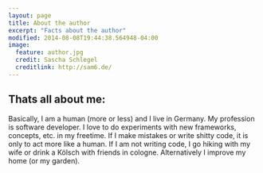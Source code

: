 ```yaml
---
layout: page
title: About the author
excerpt: "Facts about the author"
modified: 2014-08-08T19:44:38.564948-04:00
image:
  feature: author.jpg
  credit: Sascha Schlegel
  creditlink: http://sam6.de/
---
```


## Thats all about me:

Basically, I am a human (more or less) and I live in Germany. My profession is software developer.
I love to do experiments with new frameworks, concepts, etc. in my freetime. If I make mistakes or write shitty code, it is only to act more like a human.
If I am not writing code, I go hiking with my wife or drink a Kölsch with friends in cologne. Alternatively I improve my home (or my garden).
